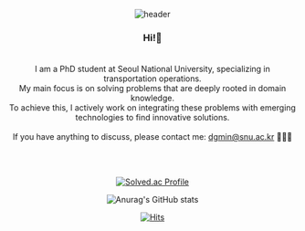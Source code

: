<div align="center">

![header](https://capsule-render.vercel.app/api?type=venom&color=auto&height=200&section=header&text=D.%20Min&fontSize=90)

### Hi!👋<br><br>
I am a PhD student at Seoul National University, specializing in transportation operations.<br>
My main focus is on solving problems that are deeply rooted in domain knowledge.<br>
To achieve this, I actively work on integrating these problems with emerging technologies to find innovative solutions.<br><br>
If you have anything to discuss, please contact me: dgmin@snu.ac.kr 🚗🚐🚌

<br><br><be>

[![Solved.ac Profile](http://mazassumnida.wtf/api/v2/generate_badge?boj=donggyumin-engr)](https://solved.ac/donggyumin-engr)

![Anurag's GitHub stats](https://github-readme-stats.vercel.app/api?username=donggyumin-engr&show_icons=true&theme=synthwave)

[![Hits](https://hits.seeyoufarm.com/api/count/incr/badge.svg?url=https%3A%2F%2Fgithub.com%2Fdonggyumin-engr&count_bg=%232A55FF&title_bg=%23000000&icon=github.svg&icon_color=%23E7E7E7&title=Today&edge_flat=false)](https://hits.seeyoufarm.com)
  
</div>
